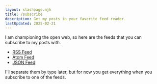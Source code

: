 ```yaml
---
layout: slashpage.njk
title: /subscribe
description: Get my posts in your favorite feed reader.
lastUpdated: 2025-02-21
---
```


I am championing the open web, so here are the feeds that you can subscribe to my posts with.

- [RSS Feed](/posts/atom.xml)
- [Atom Feed](/posts/rss.xml)
- [JSON Feed](/posts/feed.json)

I'll separate them by type later, but for now you get everything when you subscribe to one of the feeds.